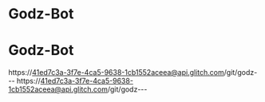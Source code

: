 # Godz-Bot
# Godz-Bot
https://41ed7c3a-3f7e-4ca5-9638-1cb1552aceea@api.glitch.com/git/godz---
https://41ed7c3a-3f7e-4ca5-9638-1cb1552aceea@api.glitch.com/git/godz---
